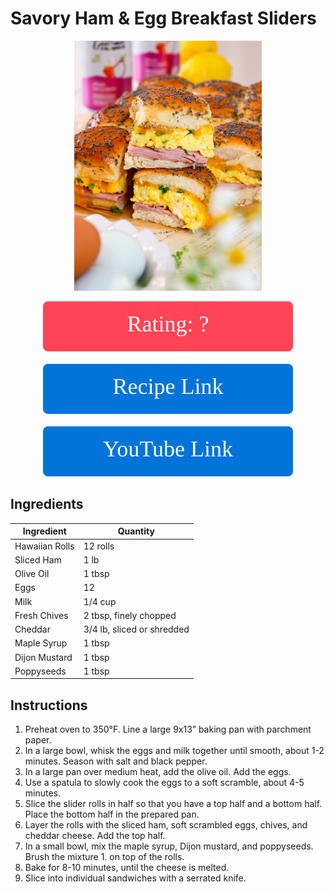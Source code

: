 # Savory Ham & Egg Breakfast Sliders
<p align="center">
  <img src="images/savory-ham-egg-breakfast-sliders.jpg" width="300" height="400">
</p>

<div align="center">
  <img src="../svg/unknown-rating.svg" alt="Unknown Rating">
</div>

<br>

<div align="center">
  <a href="https://www.abrightmoment.com/recipes/savory-ham-egg-breakfast-sliders">
    <img src="../svg/recipe-button.svg" alt="Recipe Link">
  </a>
</div>

<br>

<div align="center">
  <a href="https://youtu.be/-8hLKZqaynY">
    <img src="../svg/youtube-button.svg" alt="YouTube Link">
  </a>
</div>

## Ingredients
| Ingredient | Quantity |
| --- | --- |
| Hawaiian Rolls | 12 rolls |
| Sliced Ham | 1 lb |
| Olive Oil | 1 tbsp |
| Eggs | 12 |
| Milk | 1/4 cup |
| Fresh Chives | 2 tbsp, finely chopped |
| Cheddar | 3/4 lb, sliced or shredded |
| Maple Syrup | 1 tbsp |
| Dijon Mustard | 1 tbsp |
| Poppyseeds | 1 tbsp |


## Instructions
1. Preheat oven to 350°F. Line a large 9x13” baking pan with parchment paper.
1. In a large bowl, whisk the eggs and milk together until smooth, about 1-2 minutes. Season with salt and black pepper.
1. In a large pan over medium heat, add the olive oil. Add the eggs.
1. Use a spatula to slowly cook the eggs to a soft scramble, about 4-5 minutes.
1. Slice the slider rolls in half so that you have a top half and a bottom half. Place the bottom half in the prepared pan.
1. Layer the rolls with the sliced ham, soft scrambled eggs, chives, and cheddar cheese. Add the top half.
1. In a small bowl, mix the maple syrup, Dijon mustard, and poppyseeds. Brush the mixture 1. on top of the rolls.
1. Bake for 8-10 minutes, until the cheese is melted.
1. Slice into individual sandwiches with a serrated knife.
